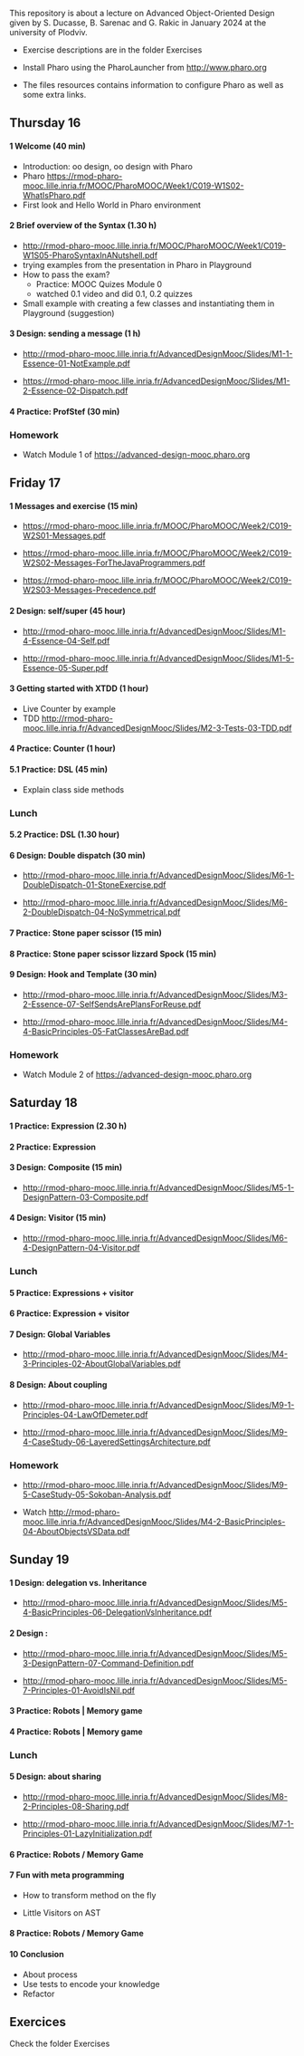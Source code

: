 This repository is about a lecture on Advanced Object-Oriented Design 
given by S. Ducasse, B. Sarenac and G. Rakic in January 2024 at the university of Plodviv.

- Exercise descriptions are in the folder Exercises

- Install Pharo using the PharoLauncher from http://www.pharo.org

- The files resources contains information to configure Pharo as well as some extra links.


## Thursday 16

#### 1 Welcome (40 min)

- Introduction: oo design, oo design with Pharo
- Pharo https://rmod-pharo-mooc.lille.inria.fr/MOOC/PharoMOOC/Week1/C019-W1S02-WhatIsPharo.pdf
- First look and Hello World in Pharo environment

####  2 Brief overview of the Syntax (1.30 h)

- http://rmod-pharo-mooc.lille.inria.fr/MOOC/PharoMOOC/Week1/C019-W1S05-PharoSyntaxInANutshell.pdf
- trying examples from the presentation in Pharo in Playground
- How to pass the exam?
  - Practice: MOOC Quizes Module 0
  - watched 0.1 video and did 0.1, 0.2 quizzes
- Small example with creating a few classes and instantiating them in Playground (suggestion)

#### 3 Design: sending a message (1 h)

- http://rmod-pharo-mooc.lille.inria.fr/AdvancedDesignMooc/Slides/M1-1-Essence-01-NotExample.pdf

- https://rmod-pharo-mooc.lille.inria.fr/AdvancedDesignMooc/Slides/M1-2-Essence-02-Dispatch.pdf

#### 4 Practice: ProfStef (30 min)

### Homework

- Watch Module 1 of https://advanced-design-mooc.pharo.org

## Friday 17

#### 1 Messages and exercise (15 min)

- https://rmod-pharo-mooc.lille.inria.fr/MOOC/PharoMOOC/Week2/C019-W2S01-Messages.pdf

- https://rmod-pharo-mooc.lille.inria.fr/MOOC/PharoMOOC/Week2/C019-W2S02-Messages-ForTheJavaProgrammers.pdf

- https://rmod-pharo-mooc.lille.inria.fr/MOOC/PharoMOOC/Week2/C019-W2S03-Messages-Precedence.pdf

#### 2 Design: self/super (45 hour)

- http://rmod-pharo-mooc.lille.inria.fr/AdvancedDesignMooc/Slides/M1-4-Essence-04-Self.pdf

- http://rmod-pharo-mooc.lille.inria.fr/AdvancedDesignMooc/Slides/M1-5-Essence-05-Super.pdf

#### 3 Getting started with XTDD (1 hour)

- Live Counter by example
- TDD http://rmod-pharo-mooc.lille.inria.fr/AdvancedDesignMooc/Slides/M2-3-Tests-03-TDD.pdf

#### 4 Practice: Counter (1 hour)

#### 5.1 Practice: DSL (45 min)

- Explain class side methods

### Lunch

#### 5.2 Practice: DSL (1.30 hour)

#### 6 Design: Double dispatch (30 min)
	
- http://rmod-pharo-mooc.lille.inria.fr/AdvancedDesignMooc/Slides/M6-1-DoubleDispatch-01-StoneExercise.pdf

- http://rmod-pharo-mooc.lille.inria.fr/AdvancedDesignMooc/Slides/M6-2-DoubleDispatch-04-NoSymmetrical.pdf

#### 7 Practice: Stone paper scissor (15 min)

#### 8 Practice: Stone paper scissor lizzard Spock (15 min)

#### 9 Design: Hook and Template (30 min)

- http://rmod-pharo-mooc.lille.inria.fr/AdvancedDesignMooc/Slides/M3-2-Essence-07-SelfSendsArePlansForReuse.pdf

- http://rmod-pharo-mooc.lille.inria.fr/AdvancedDesignMooc/Slides/M4-4-BasicPrinciples-05-FatClassesAreBad.pdf


### Homework

- Watch Module 2 of https://advanced-design-mooc.pharo.org



## Saturday 18

#### 1 Practice: Expression (2.30 h)

#### 2 Practice: Expression

#### 3 Design: Composite (15 min)

- http://rmod-pharo-mooc.lille.inria.fr/AdvancedDesignMooc/Slides/M5-1-DesignPattern-03-Composite.pdf

#### 4 Design: Visitor (15 min)

- http://rmod-pharo-mooc.lille.inria.fr/AdvancedDesignMooc/Slides/M6-4-DesignPattern-04-Visitor.pdf

### Lunch

#### 5 Practice: Expressions + visitor

#### 6 Practice: Expression + visitor

#### 7 Design: Global Variables

- http://rmod-pharo-mooc.lille.inria.fr/AdvancedDesignMooc/Slides/M4-3-Principles-02-AboutGlobalVariables.pdf

#### 8 Design: About coupling

- http://rmod-pharo-mooc.lille.inria.fr/AdvancedDesignMooc/Slides/M9-1-Principles-04-LawOfDemeter.pdf

- http://rmod-pharo-mooc.lille.inria.fr/AdvancedDesignMooc/Slides/M9-4-CaseStudy-06-LayeredSettingsArchitecture.pdf

### Homework

- http://rmod-pharo-mooc.lille.inria.fr/AdvancedDesignMooc/Slides/M9-5-CaseStudy-05-Sokoban-Analysis.pdf

- Watch http://rmod-pharo-mooc.lille.inria.fr/AdvancedDesignMooc/Slides/M4-2-BasicPrinciples-04-AboutObjectsVSData.pdf



## Sunday 19

#### 1 Design: delegation vs. Inheritance

- http://rmod-pharo-mooc.lille.inria.fr/AdvancedDesignMooc/Slides/M5-4-BasicPrinciples-06-DelegationVsInheritance.pdf

#### 2 Design : 

- http://rmod-pharo-mooc.lille.inria.fr/AdvancedDesignMooc/Slides/M5-3-DesignPattern-07-Command-Definition.pdf

- http://rmod-pharo-mooc.lille.inria.fr/AdvancedDesignMooc/Slides/M5-7-Principles-01-AvoidIsNil.pdf

#### 3 Practice: Robots | Memory game

#### 4 Practice: Robots | Memory game

### Lunch

#### 5 Design: about sharing

- http://rmod-pharo-mooc.lille.inria.fr/AdvancedDesignMooc/Slides/M8-2-Principles-08-Sharing.pdf

- http://rmod-pharo-mooc.lille.inria.fr/AdvancedDesignMooc/Slides/M7-1-Principles-01-LazyInitialization.pdf

#### 6 Practice: Robots / Memory Game

#### 7 Fun with meta programming

- How to transform method on the fly

- Little Visitors on AST


#### 8 Practice: Robots / Memory Game


#### 10 Conclusion 

- About process
- Use tests to encode your knowledge
- Refactor


## Exercices

Check the folder Exercises


